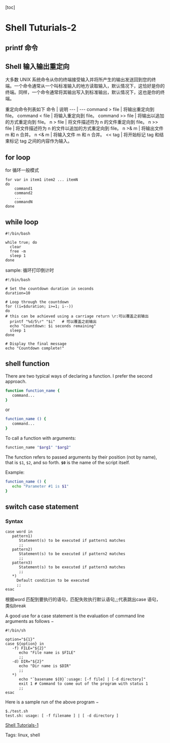 [toc]

# Shell Tuturials-2

## printf 命令

## Shell 输入输出重定向

大多数 UNIX 系统命令从你的终端接受输入并将所产生的输出发送回​​到您的终端。一个命令通常从一个叫标准输入的地方读取输入，默认情况下，这恰好是你的终端。同样，一个命令通常将其输出写入到标准输出，默认情况下，这也是你的终端。

重定向命令列表如下
命令 | 说明
--- | ---
command > file        |        将输出重定向到 file。
command < file        |        将输入重定向到 file。
command >> file      |        将输出以追加的方式重定向到 file。
n > file                     |        将文件描述符为 n 的文件重定向到 file。
n >> file                    |         将文件描述符为 n 的文件以追加的方式重定向到 file。
n >& m                       |         将输出文件 m 和 n 合并。
n <& m                       |         将输入文件 m 和 n 合并。
<< tag                        |         将开始标记 tag 和结束标记 tag 之间的内容作为输入。

## for loop

for 循环一般模式

```shell
for var in item1 item2 ... itemN
do
    command1
    command2
    ...
    commandN
done
```

## while loop

```shell
#!/bin/bash

while true; do
  clear
  free -m
  sleep 1
done

```

sample: 循环打印倒计时

```shell
#!/bin/bash

# Set the countdown duration in seconds
duration=10

# Loop through the countdown
for ((i=$duration; i>=1; i--))
do
# this can be achieved using a carriage return \r:可以覆盖之前输出
  printf "%d/5\r" "$i"   # 可以覆盖之前输出
  echo "Countdown: $i seconds remaining"
  sleep 1
done

# Display the final message
echo "Countdown complete!"
```





## shell function

There are two typical ways of declaring a function. I prefer the second approach.

```bash
function function_name {
   command...
} 
```

or

```bash
function_name () {
   command...
} 
```

To call a function with arguments:

```bash
function_name "$arg1" "$arg2"
```

The function refers to passed arguments by their position (not by name), that is `$1`, `$2`, and so forth. **`$0`** is the name of the script itself.

Example:

```bash
function_name () {
   echo "Parameter #1 is $1"
}
```

## switch case statement

### Syntax

```shell
case word in
   pattern1)
      Statement(s) to be executed if pattern1 matches
      ;;
   pattern2)
      Statement(s) to be executed if pattern2 matches
      ;;
   pattern3)
      Statement(s) to be executed if pattern3 matches
      ;;
   *)
     Default condition to be executed
     ;;
esac
```

根据word 匹配到要执行的语句，匹配失败执行默认语句,;;代表跳出case 语句，类似break

A good use for a case statement is the evaluation of command line arguments as follows −

```shell
#!/bin/sh

option="${1}" 
case ${option} in 
   -f) FILE="${2}" 
      echo "File name is $FILE"
      ;; 
   -d) DIR="${2}" 
      echo "Dir name is $DIR"
      ;; 
   *)  
      echo "`basename ${0}`:usage: [-f file] | [-d directory]" 
      exit 1 # Command to come out of the program with status 1
      ;; 
esac 
```

Here is a sample run of the above program −

```shell
$./test.sh
test.sh: usage: [ -f filename ] | [ -d directory ]
```

[ref ]: https://www.tutorialspoint.com/unix/case-esac-statement.htm

[Shell Tutorials-1](simplenote://note/13b685ca-cf98-4042-a289-9ab52bfd113c)

Tags:
  linux, shell